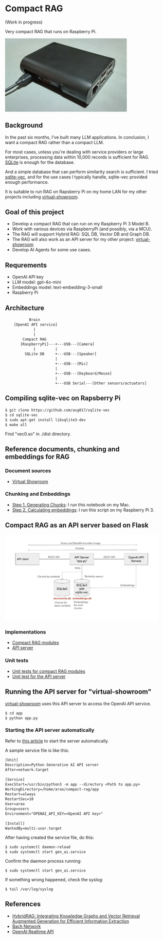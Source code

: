 # Compact RAG

(Work in progress)

Very compact RAG that runs on Raspberry Pi.

<img src="./docs/my_raspberry_pi.jpg" width=400>

## Background

In the past six months, I've built many LLM applications. In conclusion, I want a compact RAG rather than a compact LLM.

For most cases, unless you're dealing with service providers or large enterprises, processing data within 10,000 records is sufficient for RAG. [SQLite](https://www.sqlite.org/) is enough for the database.

And a simple database that can perform similarity search is sufficient. I tried [sqlite-vec](https://github.com/asg017/sqlite-vec), and for the use cases I typically handle, sqlite-vec provided enough performance.

It is suitable to run RAG on Rapsberry Pi on my home LAN for my other projects including [virtual-showroom](https://github.com/araobp/virtual-showroom).

## Goal of this project

- Develop a compact RAG that can run on my Raspberry Pi 3 Model B.
- Work with various devices via RaspberryPi (and possibly, via a MCU).
- The RAG will support Hybrid RAG: SQL DB, Vector DB and Graph DB.
- The RAG will also work as an API server for my other project: [virtual-showroom](https://github.com/araobp/virtual-showroom)
- Develop AI Agents for some use cases.

## Requrements

- OpenAI API key
- LLM model: gpt-4o-mini
- Embeddings model: text-embedding-3-small
- Raspberry Pi

## Architecture

```
           Brain
    [OpenAI API service]
             |
             |
        Compact RAG
       [RaspberryPi]---+---USB---[Camera]
             |         |
         SQLite DB     +---USB---[Speaker]
                       |
                       +---USB---[Mic]
                       |
                       +---USB---[Keyboard/Mouse]
                       |
                       +---USB Serial---[Other sensors/actuators]

```

## Compiling sqlite-vec on Rapsberry Pi

```
$ git clone https://github.com/asg017/sqlite-vec
$ cd sqlite-vec
$ sudo apt-get install libsqlite3-dev
$ make all
```

Find "vec0.so" in ./dist directory.

## Reference documents, chunking and embeddings for RAG

### Document sources

- [Virtual Showroom](./ref/virtual_showroom)

### Chunking and Embeddings

- [Step 1. Generating Chunks](./ref/Chunks.ipynb): I run this notebook on my Mac.
- [Step 2. Calculating embeddings](./ref/calc_embeddings.py): I run this script on my Raspberry Pi 3.

## Compact RAG as an API server based on Flask

<img src="docs/api_server.jpg" width=700>

### Implementations

- [Compact RAG modules](./rag)
- [API server](./app)

### Unit tests

- [Unit tests for compact RAG modules](./unittest/rag)
- [Unit test for the API server](./unittest/api)

## Running the API server for "virtual-showroom"

[virtual-showroom](https://github.com/araobp/virtual-showroom) uses this API server to access the OpenAI API service.

```
$ cd app
$ python app.py
```

### Starting the API server automatically

Refer to [this article](https://ponnala.medium.com/never-let-your-python-http-server-die-step-by-step-guide-to-auto-start-on-boot-and-crash-recovery-1f7b0f94401e) to start the server automatically.

A sample service file is like this:

```
[Unit]
Description=Python Generative AI API server
After=network.target

[Service]
ExecStart=/usr/bin/python3 -m app --directory <Path to app.py>
WorkingDirectory=/home/arao/compact-rag/app
Restart=always
RestartSec=10
User=arao
Group=users
Environment="OPENAI_API_KEY=<OpenAI API key>"

[Install]
WantedBy=multi-user.target
```

After having created the service file, do this:

```
$ sudo systemctl daemon-reload
$ sudo systemctl start gen_ai.service
```

Confirm the daemon process running:

```
$ sudo systemctl start gen_ai.service
```

If something wrong happened, check the syslog:
```
$ tail /var/log/syslog
```

## References

- [HybridRAG: Integrating Knowledge Graphs and Vector Retrieval Augmented Generation for Efficient Information Extraction](https://arxiv.org/html/2408.04948v1)
- [Bach Network](https://github.com/araobp/bach-network)
- [OpenAI Realtime API](https://hunch.tools/blog/open-ai-realtime-api-in-python/)

